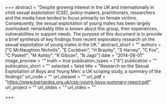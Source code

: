 +++
abstract = "Despite growing interest in the UK and internationally in child sexual exploitation (CSE), policy-makers, practitioners, researchers and the media have tended to focus primarily on female victims. Consequently, the sexual exploitation of young males has been largely overlooked: remarkably little is known about this group, their experiences, vulnerabilities or support needs. The purpose of this document is to provide a brief synthesis of key findings from recent exploratory research on the sexual exploitation of young males in the UK."
abstract_short = ""
authors = ["C McNaughton Nicholls", "E Cockbain", "H Brayley", "S Harvey", "C Fox", "C Paskell", "M Ashby", "K Gibson", "N Jago"]
date = "2014-08-01"
image_preview = ""
math = true
publication_types = ["4"]
publication = ""
publication_short = ""
selected = false
title = "Research on the Sexual Exploitation of Boys and Young Men: a UK scoping study, a summary of the findings"
url_code = ""
url_dataset = ""
url_pdf = "https://www.barnardos.org.uk/cse-young-boys-summary-report.pdf"
url_project = ""
url_slides = ""
url_video = ""
    
+++


